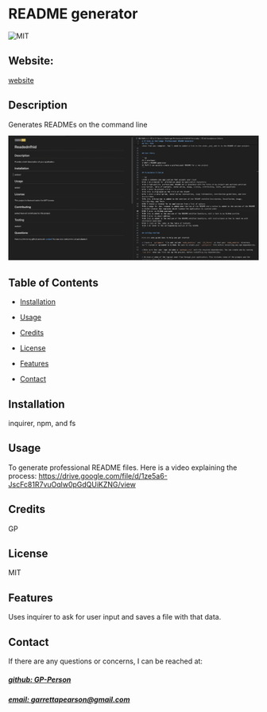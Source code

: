 # README generator
![MIT](https://img.shields.io/badge/License-MIT-blue)

## Website: 
[website](https://github.com/GP-Person/READMEgen)

## Description
Generates READMEs on the command line

![app_image](mockup.png)

## Table of Contents
- [Installation](#installation)
- [Usage](#usage)
- [Credits](#credits)
- [License](#license)
- [Features](#features)

- [Contact](#contact)

## Installation
inquirer, npm, and fs

## Usage
To generate professional README files.
Here is a video explaining the process: https://drive.google.com/file/d/1ze5a6-JscFc81R7vuOqlw0pGdQUiKZNG/view

## Credits
GP

## License
MIT

## Features
Uses inquirer to ask for user input and saves a file with that data.

## Contact
If there are any questions or concerns, I can be reached at:
##### [github: GP-Person](https://github.com/GP-Person)
##### [email: garrettapearson@gmail.com](mailto:garrettapearson@gmail.com)
